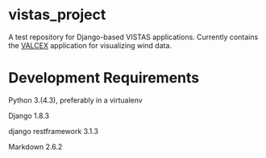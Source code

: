# vistas_project
A test repository for Django-based VISTAS applications. Currently contains the [VALCEX](https://github.com/TaylorMutch/valcex) application for visualizing wind data.

# Development Requirements

Python 3.(4.3), preferably in a virtualenv

Django 1.8.3

django restframework 3.1.3

Markdown 2.6.2
